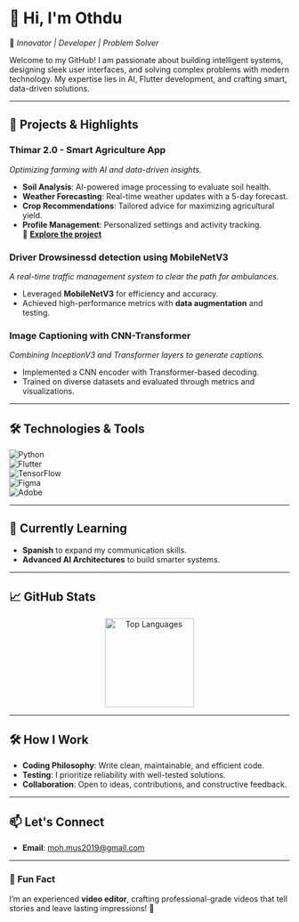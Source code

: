# 👋 Hi, I'm **Othdu**  
🌟 _Innovator | Developer | Problem Solver_

Welcome to my GitHub! I am passionate about building intelligent systems, designing sleek user interfaces, and solving complex problems with modern technology. My expertise lies in AI, Flutter development, and crafting smart, data-driven solutions.

---

## 🚀 Projects & Highlights  
### **Thimar 2.0 - Smart Agriculture App**  
_Optimizing farming with AI and data-driven insights._  
- **Soil Analysis**: AI-powered image processing to evaluate soil health.  
- **Weather Forecasting**: Real-time weather updates with a 5-day forecast.  
- **Crop Recommendations**: Tailored advice for maximizing agricultural yield.  
- **Profile Management**: Personalized settings and activity tracking.  
🔗 **[Explore the project](https://github.com/Othdu/thimar)**  

### **Driver Drowsinessd detection using MobileNetV3**  
_A real-time traffic management system to clear the path for ambulances._  
- Leveraged **MobileNetV3** for efficiency and accuracy.  
- Achieved high-performance metrics with **data augmentation** and testing.  

### **Image Captioning with CNN-Transformer**  
_Combining InceptionV3 and Transformer layers to generate captions._  
- Implemented a CNN encoder with Transformer-based decoding.  
- Trained on diverse datasets and evaluated through metrics and visualizations.  

---

## 🛠️ Technologies & Tools  
![Python](https://img.shields.io/badge/-Python-3776AB?logo=python&logoColor=white&style=for-the-badge)  
![Flutter](https://img.shields.io/badge/-Flutter-02569B?logo=flutter&logoColor=white&style=for-the-badge)  
![TensorFlow](https://img.shields.io/badge/-TensorFlow-FF6F00?logo=tensorflow&logoColor=white&style=for-the-badge)  
![Figma](https://img.shields.io/badge/-Figma-F24E1E?logo=figma&logoColor=white&style=for-the-badge)  
![Adobe](https://img.shields.io/badge/-Adobe_Creative_Suite-DA1F26?logo=adobe&logoColor=white&style=for-the-badge)  

---

## 🌱 Currently Learning  
- **Spanish** to expand my communication skills.  
- **Advanced AI Architectures** to build smarter systems.  

---

## 📈 GitHub Stats  
<p align="center">
  <img src="https://github-readme-stats.vercel.app/api/top-langs/?username=Othdu&layout=compact&theme=radical" alt="Top Languages" height="160px">
</p>

---

## 🛠️ How I Work  
- **Coding Philosophy**: Write clean, maintainable, and efficient code.  
- **Testing**: I prioritize reliability with well-tested solutions.  
- **Collaboration**: Open to ideas, contributions, and constructive feedback.  

---

## 📫 Let's Connect  
- **Email**: [moh.mus2019@gmail.com](mailto:moh.mus2019@gmail.com)  

---

### 🎨 Fun Fact  
I’m an experienced **video editor**, crafting professional-grade videos that tell stories and leave lasting impressions! 🎥  
